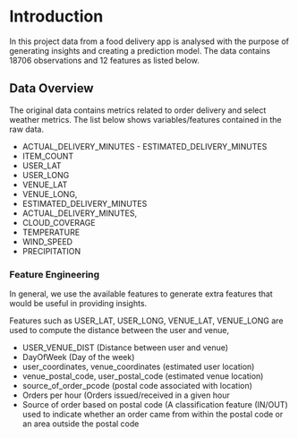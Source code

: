 # Introduction

In this project data from a food delivery app is analysed with the
purpose of generating insights and creating a prediction model. The
data contains 18706 observations and 12 features as listed below.

## Data Overview

The original data contains metrics related to order delivery and
select weather metrics. The list below shows variables/features
contained in the raw data.

- ACTUAL_DELIVERY_MINUTES \- ESTIMATED_DELIVERY_MINUTES
- ITEM_COUNT
- USER_LAT
- USER_LONG
- VENUE_LAT
- VENUE_LONG,
- ESTIMATED_DELIVERY_MINUTES
- ACTUAL_DELIVERY_MINUTES,
- CLOUD_COVERAGE
- TEMPERATURE
- WIND_SPEED
- PRECIPITATION

### Feature Engineering

In general, we use the available features to generate extra features
that would be useful in providing insights.

Features such as  USER_LAT, USER_LONG, VENUE_LAT, VENUE_LONG are used to
compute the distance between the user and venue, 

- USER_VENUE_DIST (Distance between user and venue)
- DayOfWeek (Day of the week)
- user_coordinates, venue_coordinates (estimated user location)
- venue_postal_code, user_postal_code (estimated venue location)
- source_of_order_pcode (postal code associated with location)
- Orders per hour (Orders issued/received in a given hour
- Source of order based on postal code (A classification feature (IN/OUT) used to indicate whether an order came from within the postal code or an area outside the postal code